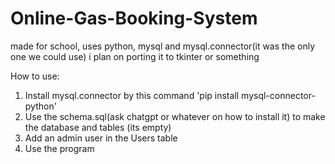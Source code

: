 # Online-Gas-Booking-System
made for school, uses python, mysql and mysql.connector(it was the only one we could use)
i plan on porting it to tkinter or something

How to use:
1. Install mysql.connector by this command 'pip install mysql-connector-python'
2. Use the schema.sql(ask chatgpt or whatever on how to install it) to make the database and tables (its empty)
3. Add an admin user in the Users table
4. Use the program
